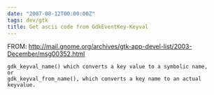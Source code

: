 ```yaml
---
date: "2007-08-12T00:00:00Z"
tags: dev/gtk
title: Get ascii code from GdkEventKey-Keyval
---
```


FROM: <http://mail.gnome.org/archives/gtk-app-devel-list/2003-December/msg00352.html>

    gdk_keyval_name() which converts a key value to a symbolic name, 
    or
    gdk_keyval_from_name(), which converts a key name to an actual keyvalue.
